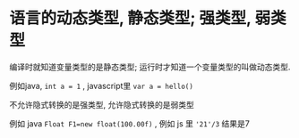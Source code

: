 # 语言的动态类型, 静态类型; 强类型, 弱类型

编译时就知道变量类型的是静态类型; 运行时才知道一个变量类型的叫做动态类型.

例如java, `int a = 1` , javascript里 `var a = hello()` 

不允许隐式转换的是强类型, 允许隐式转换的是弱类型

例如 java `Float F1=new float(100.00f)` , 例如 js 里 `'21'/3` 结果是7

